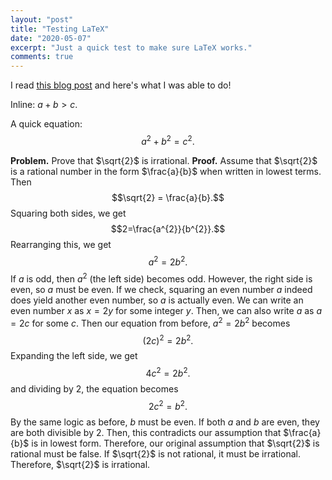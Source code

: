 ```yaml
---
layout: "post"
title: "Testing LaTeX"
date: "2020-05-07"
excerpt: "Just a quick test to make sure LaTeX works."
comments: true
---
```

I read [this blog post](http://flennerhag.com/2017-01-14-latex/) and here's what I was able to do!

Inline: $a+b>c$.

A quick equation:
$$a^2 + b^2 = c^2.$$

$\textbf{Problem.}$ Prove that $\sqrt{2}$ is irrational.
$\textbf{Proof.}$ Assume that $\sqrt{2}$ is a rational number in the form $\frac{a}{b}$ when written in lowest terms. Then
$$\sqrt{2} = \frac{a}{b}.$$
Squaring both sides, we get
$$2=\frac{a^{2}}{b^{2}}.$$ Rearranging this, we get
$$a^{2}=2b^{2}.$$
If $a$ is odd, then $a^{2}$ (the left side) becomes odd. However, the right side is even, so $a$ must be even. If we check, squaring an even number $a$ indeed does yield another even number, so $a$ is actually even. We can write an even number $x$ as $x = 2y$ for some integer $y$. Then, we can also write $a$ as $a = 2c$ for some $c$. Then our equation from before, $a^{2} = 2b^{2}$ becomes
$$(2c)^{2} = 2b^{2}.$$
Expanding the left side, we get
$$4c^{2} = 2b^{2}.$$
and dividing by 2, the equation becomes
$$2c^{2} = b^{2}.$$
By the same logic as before, $b$ must be even. If both $a$ and $b$ are even, they are both divisible by 2. Then, this contradicts our assumption that $\frac{a}{b}$ is in lowest form. Therefore, our original assumption that $\sqrt{2}$ is rational must be false. If $\sqrt{2}$ is not rational, it must be irrational. Therefore, $\sqrt{2}$ is irrational.
